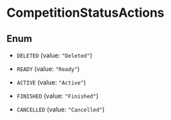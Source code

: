 

# CompetitionStatusActions

## Enum


* `DELETED` (value: `"Deleted"`)

* `READY` (value: `"Ready"`)

* `ACTIVE` (value: `"Active"`)

* `FINISHED` (value: `"Finished"`)

* `CANCELLED` (value: `"Cancelled"`)



